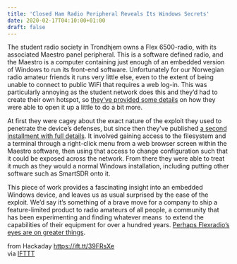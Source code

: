 ```yaml
---
title: 'Closed Ham Radio Peripheral Reveals Its Windows Secrets'
date: 2020-02-17T04:10:00+01:00
draft: false
---
```


The student radio society in Trondhjem owns a Flex 6500-radio, with its associated Maestro panel peripheral. This is a software defined radio, and the Maestro is a computer containing just enough of an embedded version of Windows to run its front-end software. Unfortunately for our Norwegian radio amateur friends it runs very little else, even to the extent of being unable to connect to public WiFi that requires a web log-in. This was particularly annoying as the student network does this and they’d had to create their own hotspot, so [they’ve provided some details](https://www.la1k.no/2020/01/08/flexradio-maestro-hacking-part-1-public-wifi-and-wallpapers/) on how they were able to open it up a little to do a bit more.

At first they were cagey about the exact nature of the exploit they used to penetrate the device’s defenses, but since then they’ve published [a second installment with full details](https://www.la1k.no/2020/01/29/flexradio-maestro-hacking-part-2-revealing-the-backdoor/). It involved gaining access to the filesystem and a terminal through a right-click menu from a web browser screen within the Maestro software, then using that access to change configuration such that it could be exposed across the network. From there they were able to treat it much as they would a normal Windows installation, including putting other software such as SmartSDR onto it.

This piece of work provides a fascinating insight into an embedded Windows device, and leaves us as usual surprised by the ease of the exploit. We’d say it’s something of a brave move for a company to ship a feature-limited product to radio amateurs of all people, a community that has been experimenting and finding whatever means  to extend the capabilities of their equipment for over a hundred years. [Perhaps Flexradio’s eyes are on greater things](https://hackaday.com/2019/09/05/ham-radio-company-wins-big/).

  
  
from Hackaday https://ift.tt/39FRsXe  
via [IFTTT](https://ifttt.com/?ref=da&site=blogger)